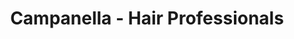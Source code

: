 ---
title: "Campanella - Hair Professionals"
url: /aschheim/campanella-hair-professionals/
shop: Friseur
---